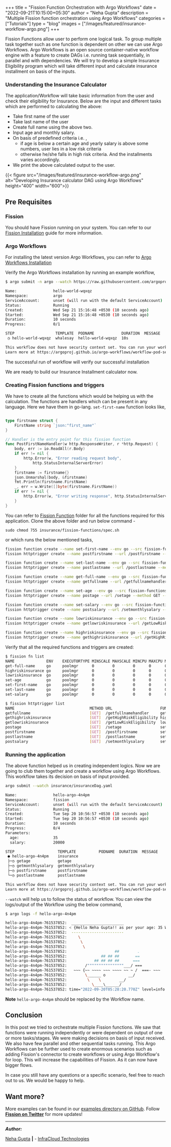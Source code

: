 +++
title = "Fission Function Orchestration with Argo Workflows"
date = "2022-09-21T10:15:00+05:30"
author = "Neha Gupta"
description = "Multiple Fission function orchestration using Argo Workflows"
categories = ["Tutorials"]
type = "blog"
images = ["/images/featured/insurance-workflow-argo.png"]
+++

Fission Functions allow user to perform one logical task. To group multiple task together such as one function is dependent on other we can use Argo Workflows.
Argo Workflows is an open source container-native workflow engine with a feature to create DAGs i.e. running task sequentially, in parallel and with dependencies. We will try to develop a simple Insurance Eligibility program which will take different input and calculate insurance installment on basis of the inputs.

### Understanding the Insurance Calculator

The application/Workflow will take basic information from the user and check their eligibility for Insurance. Below are the input and different tasks which are performed to calculating the above:

* Take first name of the user
* Take last name of the user
* Create full name using the above two.
* Input age and monthly salary.
* On basis of predefined criteria i.e. ,
  * if age is below a certain age and yearly salary is above some numbers, user lies in a low risk criteria
  * otherwise he/she falls in high risk criteria. And the installments varies accordingly.
* We print the above calculated output to the user.

{{< figure src="/images/featured/insurance-workflow-argo.png" alt="Developing Insurance calculator DAG using Argo Workflows" height="400" width="600">}}

## Pre Requisites

### Fission

You should have Fission running on your system. You can refer to our [Fission Installation](/docs/installation) guide for more information.

### Argo Workflows

For installing the latest version Argo Workflows, you can refer to [Argo Workflows Installation](https://argoproj.github.io/argo-workflows/quick-start/)  

Verify the Argo Workflows installation by running an example workflow,

```bash
$ argo submit -n argo --watch https://raw.githubusercontent.com/argoproj/argo-workflows/master/examples/hello-world.yaml

Name:                hello-world-wqxqz
Namespace:           argo
ServiceAccount:      unset (will run with the default ServiceAccount)
Status:              Running
Created:             Wed Sep 21 15:16:48 +0530 (10 seconds ago)
Started:             Wed Sep 21 15:16:48 +0530 (10 seconds ago)
Duration:            10 seconds
Progress:            0/1

STEP                  TEMPLATE  PODNAME            DURATION  MESSAGE
 ◷ hello-world-wqxqz  whalesay  hello-world-wqxqz  10s         

This workflow does not have security context set. You can run your workflow pods more securely by setting it.
Learn more at https://argoproj.github.io/argo-workflows/workflow-pod-security-context/

```

The successful run of workflow will verify our successful installation

We are ready to build our Insurance Installment calculator now.

### Creating Fission functions and triggers

We have to create all the functions which would be helping us with the calculation. The functions are handlers which can be present in any language. Here we have them in go-lang. `set-first-name` function looks like,

```go

type firstname struct {
	FirstName string `json:"first_name"`
}

// Handler is the entry point for this fission function
func PostFirstNameHandler(w http.ResponseWriter, r *http.Request) { 
	body, err := io.ReadAll(r.Body)
	if err != nil {
		http.Error(w, "Error reading request body",
			http.StatusInternalServerError)
	}
	firstname := firstname{}
	json.Unmarshal(body, &firstname)
	fmt.Println(firstname.FirstName)
	_, err = w.Write([]byte(firstname.FirstName))
	if err != nil {
		http.Error(w, "Error writing response", http.StatusInternalServerError)
	}
}

```

You can refer to [Fission Function](https://github.com/neha-Gupta1/argo-workflow/tree/main/insurance/fission-functions) folder for all the functions required for this application. Clone the above folder and run below command -

`sudo chmod 755 insurance/fission-functions/spec.sh`

or which runs the below mentioned tasks,

```bash
fission function create --name set-first-name --env go --src fission-function/postFirstName.go --entrypoint PostFirstNameHandler
fission httptrigger create --name postfirstname --url /postfirstname --method GET --function set-first-name

fission function create --name set-last-name --env go --src fission-function/postLastName.go --entrypoint PostLastNameHandler
fission httptrigger create --name postlastname --url /postlastname --method GET --function set-last-name

fission function create --name get-full-name --env go --src fission-functions/getFullName.go --entrypoint GetFullNameHandler
fission httptrigger create --name getfullname --url /getfullnamehandler --method GET --function get-full-name

fission function create --name set-age --env go --src fission-functions/getAge.go --entrypoint PostAgeHandler
fission httptrigger create --name postage --url /setage --method GET --function set-age

fission function create --name set-salary --env go --src fission-functions/getMonthlySalary.go --entrypoint PostSalaryHandler
fission httptrigger create --name postsalary --url /setmonthlysalary --method GET --function set-salary

fission function create --name lowriskinsurance --env go --src fission-functions/calculateEligibililty.go --entrypoint GetLowRiskInsuranceHandler
fission httptrigger create --name getlowriskinsurance --url /getLowRiskEligibility --method GET --function lowriskinsurance

fission function create --name highriskinsurance --env go --src fission-functions/calculateEligibililty.go --entrypoint GetHighRiskInsuranceHandler
fission httptrigger create --name gethighriskinsurance --url /getHighRiskEligibility --method GET --function highriskinsurance
```

Verify that all the required functions and triggers are created:

```bash
$ fission fn list
NAME              ENV    EXECUTORTYPE MINSCALE MAXSCALE MINCPU MAXCPU MINMEMORY MAXMEMORY SECRETS CONFIGMAPS
get-full-name     go     poolmgr      0        0        0      0      0         0
highriskinsurance go     poolmgr      0        0        0      0      0         0
lowriskinsurance  go     poolmgr      0        0        0      0      0         0
set-age           go     poolmgr      0        0        0      0      0         0
set-first-name    go     poolmgr      0        0        0      0      0         0
set-last-name     go     poolmgr      0        0        0      0      0         0
set-salary        go     poolmgr      0        0        0      0      0         0
```

```bash
$ fission httptrigger list
NAME                                 METHOD URL                     FUNCTION(s)       INGRESS HOST PATH                    TLS ANNOTATIONS
getfullname                          [GET]  /getfullnamehandler     get-full-name     false   *    /getfullnamehandler         
gethighriskinsurance                 [GET]  /getHighRiskEligibility highriskinsurance false   *    /getHighRiskEligibility     
getlowriskinsurance                  [GET]  /getLowRiskEligibility  lowriskinsurance  false   *    /getLowRiskEligibility      
postage                              [GET]  /setage                 set-age           false   *    /setage                     
postfirstname                        [GET]  /postfirstname          set-first-name    false   *    /postfirstname              
postlastname                         [GET]  /postlastname           set-last-name     false   *    /postlastname               
postsalary                           [GET]  /setmonthlysalary       set-salary        false   *    /setmonthlysalary  
```

### Running the application

The above function helped us in creating independent logics. Now we are going to club them together and create a workflow using Argo Workflows. This workflow takes its decision on basis of input provided.

```bash
argo submit --watch insurance/insuranceDag.yaml 

Name:                hello-argo-4n4pm
Namespace:           fission
ServiceAccount:      unset (will run with the default ServiceAccount)
Status:              Running
Created:             Tue Sep 20 10:56:57 +0530 (10 seconds ago)
Started:             Tue Sep 20 10:56:57 +0530 (10 seconds ago)
Duration:            10 seconds
Progress:            0/4
Parameters:          
  age:               35
  salary:            20000

STEP                   TEMPLATE          PODNAME  DURATION  MESSAGE
 ● hello-argo-4n4pm    insurance                              
 ├─◷ getage            getage                                 
 ├─◷ getmonthlysalary  getmonthlysalary                       
 ├─◷ postfirstname     postfirstname                          
 └─◷ postlastname      postlastname                           

This workflow does not have security context set. You can run your workflow pods more securely by setting it.
Learn more at https://argoproj.github.io/argo-workflows/workflow-pod-security-context/
```

`--watch` will help us to follow the status of workflow. You can view the logs/output of the Workflow using the below command,

```bash
$ argo logs -f hello-argo-4n4pm

hello-argo-4n4pm-761537852:  _______________________ 
hello-argo-4n4pm-761537852: < {Hello Neha Gupta!! as per your age: 35 We can give you an insurance with assured money 20000} >
hello-argo-4n4pm-761537852:  ----------------------- 
hello-argo-4n4pm-761537852:     \
hello-argo-4n4pm-761537852:      \
hello-argo-4n4pm-761537852:       \     
hello-argo-4n4pm-761537852:                     ##        .            
hello-argo-4n4pm-761537852:               ## ## ##       ==            
hello-argo-4n4pm-761537852:            ## ## ## ##      ===            
hello-argo-4n4pm-761537852:        /""""""""""""""""___/ ===        
hello-argo-4n4pm-761537852:   ~~~ {~~ ~~~~ ~~~ ~~~~ ~~ ~ /  ===- ~~~   
hello-argo-4n4pm-761537852:        \______ o          __/            
hello-argo-4n4pm-761537852:         \    \        __/             
hello-argo-4n4pm-761537852:           \____\______/   
hello-argo-4n4pm-761537852: time="2022-09-20T05:28:20.770Z" level=info msg="sub-process exited" argo=true error="<nil>"
```

**Note** `hello-argo-4n4pm` should be replaced by the Workflow name.

## Conclusion

In this post we tried to orchestrate multiple Fission functions. We saw that functions were running independently or were dependent on output of one or more tasks/stages. We were making decisions on basis of input received. We also have few parallel and other sequential tasks running. This Argo Workflows can be further used to create enormous scenarios such as adding Fission's connector to create workflows or using Argo Workflow's for loop. This will increase the capabilities of Fission. As it can now have bigger flows.

In case you still have any questions or a specific scenario, feel free to reach out to us. We would be happy to help.

## Want more?

More examples can be found in our [examples directory on GitHub](https://github.com/fission/examples/). Follow **[Fission on Twitter](https://www.twitter.com/fissionio)** for more updates!

---

**_Author:_**

[Neha Gupta](www.linkedin.com/in/neha-gupta-g16)  **|**   - [InfraCloud Technologies](http://infracloud.io/)